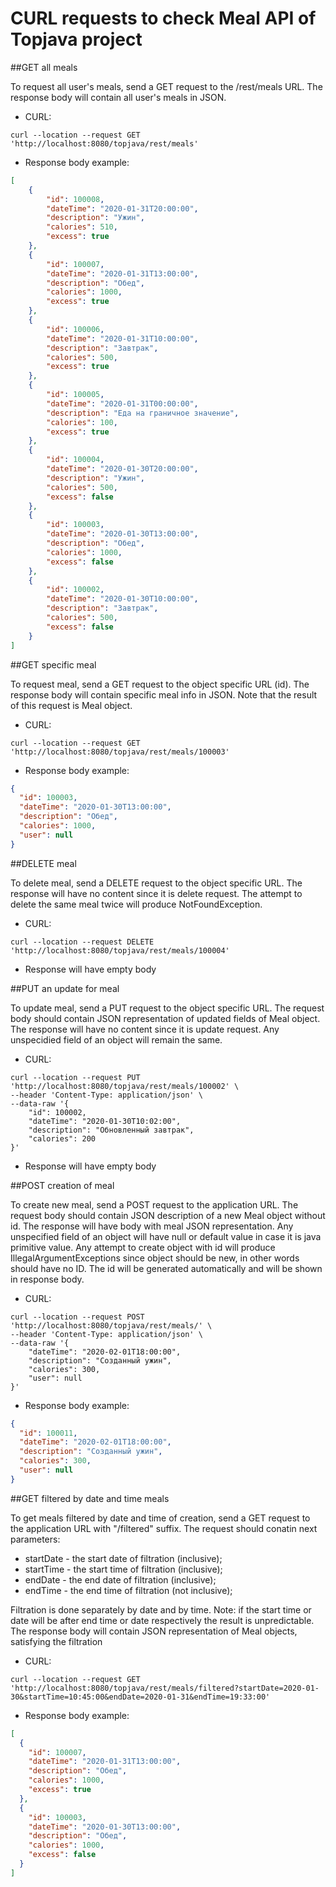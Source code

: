 CURL requests to check Meal API of Topjava project
==================================================

##GET all meals

To request all user's meals, send a GET request to the /rest/meals URL. 
The response body will contain all user's meals in JSON.
- CURL:
```
curl --location --request GET 'http://localhost:8080/topjava/rest/meals'
```
- Response body example:
```JSON
[
    {
        "id": 100008,
        "dateTime": "2020-01-31T20:00:00",
        "description": "Ужин",
        "calories": 510,
        "excess": true
    },
    {
        "id": 100007,
        "dateTime": "2020-01-31T13:00:00",
        "description": "Обед",
        "calories": 1000,
        "excess": true
    },
    {
        "id": 100006,
        "dateTime": "2020-01-31T10:00:00",
        "description": "Завтрак",
        "calories": 500,
        "excess": true
    },
    {
        "id": 100005,
        "dateTime": "2020-01-31T00:00:00",
        "description": "Еда на граничное значение",
        "calories": 100,
        "excess": true
    },
    {
        "id": 100004,
        "dateTime": "2020-01-30T20:00:00",
        "description": "Ужин",
        "calories": 500,
        "excess": false
    },
    {
        "id": 100003,
        "dateTime": "2020-01-30T13:00:00",
        "description": "Обед",
        "calories": 1000,
        "excess": false
    },
    {
        "id": 100002,
        "dateTime": "2020-01-30T10:00:00",
        "description": "Завтрак",
        "calories": 500,
        "excess": false
    }
]
```

##GET specific meal

To request meal, send a GET request to the object specific URL (id). 
The response body will contain specific meal info in JSON. Note that the result of this request is Meal object.
- CURL:
```
curl --location --request GET 'http://localhost:8080/topjava/rest/meals/100003'
```
- Response body example:
```JSON
{
  "id": 100003,
  "dateTime": "2020-01-30T13:00:00",
  "description": "Обед",
  "calories": 1000,
  "user": null
}
```

##DELETE meal

To delete meal, send a DELETE request to the object specific URL. The response will have no content since it is delete 
request. The attempt to delete the same meal twice will produce NotFoundException.
- CURL:
```
curl --location --request DELETE 'http://localhost:8080/topjava/rest/meals/100004'
```
- Response will have empty body

##PUT an update for meal

To update meal, send a PUT request to the object specific URL. The request body should contain JSON representation 
of updated fields of Meal object. The response will have no content since it is update request. Any unspecidied field 
of an object will remain the same.


- CURL:
```
curl --location --request PUT 'http://localhost:8080/topjava/rest/meals/100002' \
--header 'Content-Type: application/json' \
--data-raw '{
    "id": 100002,
    "dateTime": "2020-01-30T10:02:00",
    "description": "Обновленный завтрак",
    "calories": 200
}'
```
- Response will have empty body

##POST creation of meal

To create new meal, send a POST request to the application URL. The request body should contain JSON description of 
a new Meal object without id. The response will have body with meal JSON representation. Any unspecified field of an 
object will have null or default value in case it is java primitive value. Any attempt to create object with id will 
produce IllegalArgumentExceptions since object should be new, in other words should have no ID. The id will be generated 
automatically and will be shown in response body.
- CURL:
```
curl --location --request POST 'http://localhost:8080/topjava/rest/meals/' \
--header 'Content-Type: application/json' \
--data-raw '{
    "dateTime": "2020-02-01T18:00:00",
    "description": "Созданный ужин",
    "calories": 300,
    "user": null
}'
```
- Response body example:
```JSON
{
  "id": 100011,
  "dateTime": "2020-02-01T18:00:00",
  "description": "Созданный ужин",
  "calories": 300,
  "user": null
}
```

##GET filtered by date and time meals

To get meals filtered by date and time of creation, send a GET request to the application URL with "/filtered" suffix. 
The request should conatin next parameters:  

- startDate - the start date of filtration (inclusive);
- startTime - the start time of filtration (inclusive);
- endDate - the end date of filtration (inclusive);
- endTime - the end time of filtration (not inclusive);  

Filtration is done separately by date and by time. Note: if the start time or date will be after end time or date 
respectively the result is unpredictable. The response body will contain JSON representation of Meal objects, 
satisfying the filtration
- CURL:
```
curl --location --request GET 'http://localhost:8080/topjava/rest/meals/filtered?startDate=2020-01-30&startTime=10:45:00&endDate=2020-01-31&endTime=19:33:00'
```
- Response body example:
```JSON
[
  {
    "id": 100007,
    "dateTime": "2020-01-31T13:00:00",
    "description": "Обед",
    "calories": 1000,
    "excess": true
  },
  {
    "id": 100003,
    "dateTime": "2020-01-30T13:00:00",
    "description": "Обед",
    "calories": 1000,
    "excess": false
  }
]
```